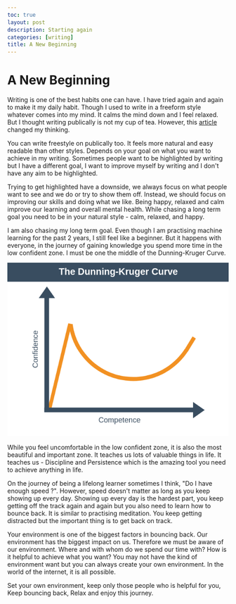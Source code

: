 ```yaml
---
toc: true
layout: post
description: Starting again
categories: [writing]
title: A New Beginning
---
```

# A New Beginning

Writing is one of the best habits one can have. I have tried again and again to make it my daily habit. 
Though I used to write in a freeform style whatever comes into my mind. It calms the mind down and I feel
relaxed. But I thought writing publically is not my cup of tea. However, this [article](https://jakobgreenfeld.com/raw) changed my thinking.

You can write freestyle on publically too. It feels more natural and easy readable than other styles. Depends
on your goal on what you want to achieve in my writing. Sometimes people want to be highlighted by writing but 
I have a different goal, I want to improve myself by writing and I don't have any aim to be highlighted. 

Trying to get highlighted have a downside, we always focus on what people want to see and we do or try to show 
them off. Instead, we should focus on improving our skills and doing what we like. Being happy, relaxed and calm 
improve our learning and overall mental health. While chasing a long term goal you need to be in your natural 
style - calm, relaxed, and happy. 

I am also chasing my long term goal. Even though I am practising machine learning for the past 2 years, I still
feel like a beginner. But it happens with everyone, in the journey of gaining knowledge you spend more time 
in the low confident zone. I must be one the middle of the Dunning-Kruger Curve.

<img src="..\images\new-beginning\The-Dunning-Kruger-Curve.png" alt="he-Dunning-Kruger-Curve" width="880"/>

While you feel uncomfortable in the low confident zone, it is also the most beautiful and important zone. It 
teaches us lots of valuable things in life. It teaches us - Discipline and Persistence which is the amazing 
tool you need to achieve anything in life. 

On the journey of being a lifelong learner sometimes I think, "Do I have enough speed ?". However, speed doesn't
matter as long as you keep showing up every day. Showing up every day is the hardest part, you keep getting off 
the track again and again but you also need to learn how to bounce back. It is similar to practising meditation. 
You keep getting distracted but the important thing is to get back on track. 

Your environment is one of the biggest factors in bouncing back. Our environment has the biggest impact on us.
Therefore we must be aware of our environment. Where and with whom do we spend our time with? How is it helpful 
to achieve what you want? You may not have the kind of environment want but you can always create your own 
environment. In the world of the internet, it is all possible. 

Set your own environment, keep only those people who is helpful for you, Keep bouncing back, Relax and enjoy this journey. 